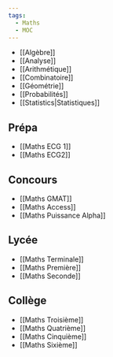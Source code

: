 ```yaml
---
tags:
  - Maths
  - MOC
---
```

- [[Algèbre]]
- [[Analyse]]
- [[Arithmétique]]
- [[Combinatoire]]
- [[Géométrie]]
- [[Probabilités]]
- [[Statistics|Statistiques]]

## Prépa
- [[Maths ECG 1]]
- [[Maths ECG2]]

## Concours
- [[Maths GMAT]]
- [[Maths Access]]
- [[Maths Puissance Alpha]]
## Lycée
- [[Maths Terminale]]
- [[Maths Première]]
- [[Maths Seconde]]

## Collège
- [[Maths Troisième]]
- [[Maths Quatrième]]
- [[Maths Cinquième]]
- [[Maths Sixième]]


